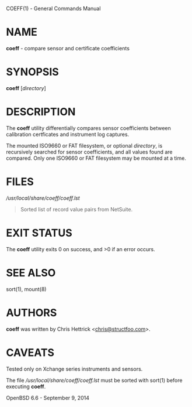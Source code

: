 COEFF(1) - General Commands Manual

# NAME

**coeff** - compare sensor and certificate coefficients

# SYNOPSIS

**coeff**
\[*directory*]

# DESCRIPTION

The
**coeff**
utility differentially compares sensor coefficients between
calibration certficates and instrument log captures.

The mounted ISO9660 or FAT filesystem, or optional
*directory*,
is recursively searched for sensor coefficients,
and all values found are compared.
Only one ISO9660 or FAT filesystem may be mounted at a time.

# FILES

*/usr/local/share/coeff/coeff.lst*

> Sorted list of record value pairs from NetSuite.

# EXIT STATUS

The **coeff** utility exits&#160;0 on success, and&#160;&gt;0 if an error occurs.

# SEE ALSO

sort(1),
mount(8)

# AUTHORS

**coeff**
was written by
Chris Hettrick &lt;chris@structfoo.com&gt;.

# CAVEATS

Tested only on Xchange series instruments and sensors.

The file
*/usr/local/share/coeff/coeff.lst*
must be sorted with
sort(1)
before executing
**coeff**.

OpenBSD 6.6 - September 9, 2014
